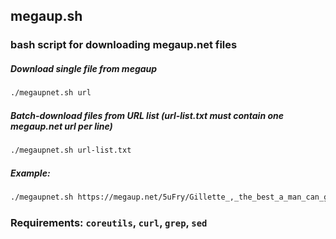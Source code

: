 ## megaup.sh

### bash script for downloading megaup.net files

##### Download single file from megaup

```bash
./megaupnet.sh url
```

##### Batch-download files from URL list (url-list.txt must contain one megaup.net url per line)

```bash
./megaupnet.sh url-list.txt
```

##### Example:

```bash
./megaupnet.sh https://megaup.net/5uFry/Gillette_,_the_best_a_man_can_get.wav
```
### Requirements: `coreutils`, `curl`, `grep`, `sed`

